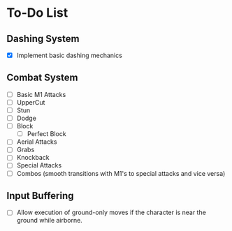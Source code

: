 # To-Do List

## Dashing System
- [x] Implement basic dashing mechanics

## Combat System
- [ ] Basic M1 Attacks
- [ ] UpperCut
- [ ] Stun
- [ ] Dodge
- [ ] Block
    - [ ] Perfect Block
- [ ] Aerial Attacks
- [ ] Grabs
- [ ] Knockback
- [ ] Special Attacks
- [ ] Combos (smooth transitions with M1's to special attacks and vice versa)

## Input Buffering
- [ ] Allow execution of ground-only moves if the character is near the ground while airborne.